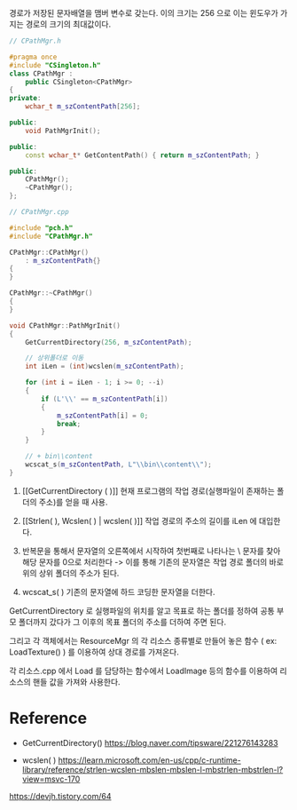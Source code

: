경로가 저장된 문자배열을 맴버 변수로 갖는다. 이의 크기는 256 으로 이는 윈도우가 가지는 경로의 크기의 최대값이다.

```c++
// CPathMgr.h

#pragma once
#include "CSingleton.h"
class CPathMgr :
    public CSingleton<CPathMgr>
{
private:
    wchar_t m_szContentPath[256];

public:
    void PathMgrInit();

public:
    const wchar_t* GetContentPath() { return m_szContentPath; }

public:
    CPathMgr();
    ~CPathMgr();
};
```

```c++
// CPathMgr.cpp

#include "pch.h"
#include "CPathMgr.h"

CPathMgr::CPathMgr()
	: m_szContentPath{}
{
}

CPathMgr::~CPathMgr()
{
}

void CPathMgr::PathMgrInit()
{
	GetCurrentDirectory(256, m_szContentPath);

	// 상위폴더로 이동
	int iLen = (int)wcslen(m_szContentPath);

	for (int i = iLen - 1; i >= 0; --i)
	{
		if (L'\\' == m_szContentPath[i])
		{
			m_szContentPath[i] = 0;
			break;
		}
	}

	// + bin\\content
	wcscat_s(m_szContentPath, L"\\bin\\content\\");
}
```

1. [[GetCurrentDirectory ( )]]
현재 프로그램의 작업 경로(실행파일이 존재하는 폴더의 주소)를 얻을 때 사용.

2. [[Strlen( ), Wcslen( ) | wcslen( )]]
작업 경로의 주소의 길이를 iLen 에 대입한다.

3. 반복문을 통해서 문자열의 오른쪽에서 시작하여 첫번째로 나타나는 \\ 문자를 찾아 해당 문자를 0으로 처리한다 -> 이를 통해 기존의 문자열은 작업 경로 폴더의 바로 위의 상위 폴더의 주소가 된다. 

4. wcscat_s( )
기존의 문자열에 하드 코딩한 문자열을 더한다.


GetCurrentDirectory 로 실행파일의 위치를 알고 목표로 하는 폴더를 정하여 공통 부모 폴더까지 갔다가 그 이후의 목표 폴더의 주소를 더하여 주면 된다.

그리고 각 객체에서는 ResourceMgr 의 각 리소스 종류별로 만들어 놓은 함수 ( ex: LoadTexture() ) 를 이용하여 상대 경로를 가져온다.

각 리소스.cpp 에서  Load 를 담당하는 함수에서 LoadImage 등의 함수를 이용하여 리소스의 핸들 값을 가져와 사용한다.


# Reference

- GetCurrentDirectory()
https://blog.naver.com/tipsware/221276143283

- wcslen( )
https://learn.microsoft.com/en-us/cpp/c-runtime-library/reference/strlen-wcslen-mbslen-mbslen-l-mbstrlen-mbstrlen-l?view=msvc-170

https://devjh.tistory.com/64